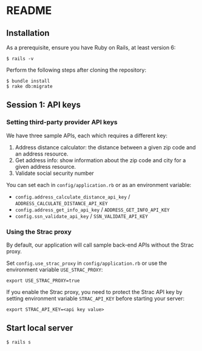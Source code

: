 # README

## Installation
As a prerequisite, ensure you have Ruby on Rails, at least version 6:
```
$ rails -v
```

Perform the following steps after cloning the repository:
```
$ bundle install
$ rake db:migrate
```

## Session 1: API keys

### Setting third-party provider API keys
We have three sample APIs, each which requires a different key:
1. Address distance calculator: the distance between a given zip code and an address resource.
2. Get address info: show information about the zip code and city for a given address resource.
3. Validate social security number

You can set each in `config/application.rb` or as an environment variable:
* `config.address_calculate_distance_api_key` / `ADDRESS_CALCULATE_DISTANCE_API_KEY`
* `config.address_get_info_api_key` / `ADDRESS_GET_INFO_API_KEY`
* `config.ssn_validate_api_key` / `SSN_VALIDATE_API_KEY`

### Using the Strac proxy
By default, our application will call sample back-end APIs without the Strac proxy.

Set `config.use_strac_proxy` in `config/application.rb` or use the environment variable `USE_STRAC_PROXY`:
```
export USE_STRAC_PROXY=true
```

If you enable the Strac proxy, you need to protect the Strac API key by setting environment variable `STRAC_API_KEY`
before starting your server:
```
export STRAC_API_KEY=<api key value>
```

## Start local server
```
$ rails s
```
